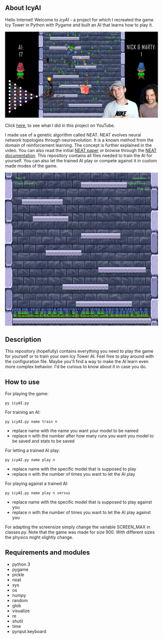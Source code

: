 ## About IcyAI

Hello Internet! Welcome to *icyAI* - a project for which I recreated the game Icy Tower in Python with Pygame and built an AI that learns how to play it.

[![Thumbnail](media/thumb6.png)](https://youtu.be/W6qyRbmr_aA)

Click [here](https://youtu.be/W6qyRbmr_aA), to see what I did in this project on YouTube.

I made use of a genetic algorithm called NEAT. NEAT evolves neural network topologies through neuroevolution.
It is a known method from the domain of reinforcement learning. The concept is further explained in the video. You can also read the initial [NEAT paper](http://nn.cs.utexas.edu/downloads/papers/stanley.cec02.pdf) or browse through the [NEAT documentation](https://neat-python.readthedocs.io/en/latest/neat_overview.html).
This repository contains all files needed to train the AI for yourself. You can also let the trained AI play or compete against it in custom made modes of the game.

![AI during training](media/training.gif)

## Description

This repository (hopefully) contains everything you need to play the game for yourself or to train your own Icy Tower AI.
Feel free to play around with the configuration file. Maybe you'll find a way to make the AI learn even more complex behavior. I'd be curious to know about it in case you do.

## How to use

For playing the game:
```
py icyAI.py
```

For training an AI:
```
py icyAI.py name train n
```
- replace name with the name you want your model to be named
- replace n with the number after how many runs you want you model to be saved and stats to be saved

For letting a trained AI play:
```
py icyAI.py name play n
```
- replace name with the specific model that is supposed to play
- replace n with the number of times you want to let the AI play

For playing against a trained AI:

```
py icyAI.py name play n versus
```
- replace name with the specific model that is supposed to play against you
- replace n with the number of times you want to let the AI play against you

For adapting the screensize simply change the variable SCREEN_MAX in classes.py. Note that the game was made for size 900. With different sizes the physics might slightly change.
## Requirements and modules

- python 3
- pygame
- pickle
- neat
- sys
- os
- numpy
- random
- glob
- visualize
- re
- shutil
- time
- pynput.keyboard
